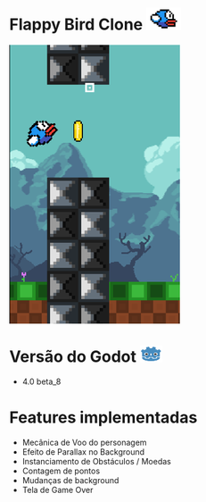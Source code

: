 <h1> Flappy Bird Clone 
<img alt="leo-bird" height="40" src="https://github.com/LPHBackspace/flappy_bird_clone/blob/main/sprites/flappy_bird.png">
</h1>

<img align="center" height="500px" src="https://github.com/LPHBackspace/flappy_bird_clone/blob/main/imagens_readme/flappy_leo1.png"></img>

<div>
<h1>Versão do Godot <img alt="leo-godot" height="30" width="40" src="https://raw.githubusercontent.com/devicons/devicon/master/icons/godot/godot-original.svg"></h1> 
</div>

- 4.0 beta_8



<h1>Features implementadas</h1>

- Mecânica de Voo do personagem
- Efeito de Parallax no Background
- Instanciamento de Obstáculos / Moedas
- Contagem de pontos
- Mudanças de background
- Tela de Game Over 
